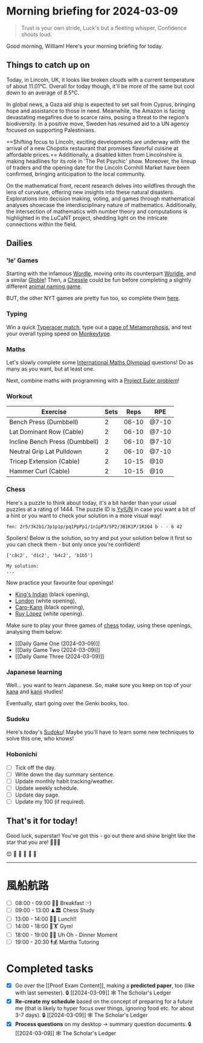 # Morning briefing for 2024-03-09

> Trust is your own stride,
> Luck's but a fleeting whisper,
> Confidence shouts loud.

Good morning, William! Here's your morning briefing for today.

## Things to catch up on

Today, in Lincoln, UK, it looks like broken clouds with a current temperature of about 11.01°C. Overall for today though, it'll be more of the same but cool down to an average of 8.5°C.

In global news, a Gaza aid ship is expected to set sail from Cyprus, bringing hope and assistance to those in need. Meanwhile, the Amazon is facing devastating megafires due to scarce rains, posing a threat to the region's biodiversity. In a positive move, Sweden has resumed aid to a UN agency focused on supporting Palestinians.

==Shifting focus to Lincoln, exciting developments are underway with the arrival of a new Chopstix restaurant that promises flavorful cuisine at affordable prices.== Additionally, a disabled kitten from Lincolnshire is making headlines for its role in 'The Pet Psychic' show. Moreover, the lineup of traders and the opening date for the Lincoln Cornhill Market have been confirmed, bringing anticipation to the local community.

On the mathematical front, recent research delves into wildfires through the lens of curvature, offering new insights into these natural disasters. Explorations into decision making, voting, and games through mathematical analyses showcase the interdisciplinary nature of mathematics. Additionally, the intersection of mathematics with number theory and computations is highlighted in the LuCaNT project, shedding light on the intricate connections within the field.

## Dailies

### 'le' Games

Starting with the infamous [Wordle](https://www.nytimes.com/games/wordle/index.html), moving onto its counterpart [Worldle](https://worldle.teuteuf.fr), and a similar [Globle](https://globle-game.com)! Then, a [Chessle](https://jackli.gg/chessle/) could be fun before completing a slightly different [animal naming game](https://metazooa.com).

BUT, the other NYT games are pretty fun too, so complete them [here](https://www.nytimes.com/crosswords).

### Typing

Win a quick [Typeracer match](https://play.typeracer.com), type out a [page of Metamorphosis](https://www.typelit.io/typing-console/Metamorphosis), and test your overall typing speed on [Monkeytype](https://monkeytype.com).

### Maths

Let's slowly complete some [International Maths Olympiad](obsidian://open?vault=content&file=IMO%20Questions%2Fmds%2Fmds) questions! Do as many as you want, but at least one.

Next, combine maths with programming with a [Project Euler problem](https://projecteuler.net/archives)!

### Workout

| Exercise                                   | Sets | Reps   | RPE   |
| ------------------------------------------ | ---- | ------ | ----- |
| Bench Press (Dumbbell)         | 2    | 06-10  | @7-10 |
| Lat Dominant Row (Cable)       | 2    | 06-10  | @7-10 |
| Incline Bench Press (Dumbbell) | 2    | 06-10  | @7-10 |
| Neutral Grip Lat Pulldown      | 2    | 06-10  | @7-10 |
| Tricep Extension (Cable)       | 2    | 10-15  | @10   |
| Hammer Curl (Cable)            | 2    | 10-15  | @10   |

### Chess

Here's a puzzle to think about today, it's a bit harder than your usual puzzles at a rating of 1444. The puzzle ID is [YyIUN](https://lichess.org/training/YyIUN) in case you want a bit of a hint or you want to check your solution in a more visual way!

```chessboard
fen: 2r5/3k2b1/3p1p1p/pq1PpPp1/1n1pP3/5P2/3B1K1P/1R1Q4 b - - 6 42
```

Spoilers! Below is the solution, so try and put your solution below it first so you can check them - but only once you're confident!

```spoiler-block
['c8c2', 'd1c2', 'b4c2', 'b1b5']
```

```
My solution:
...
```

Now practice your favourite four openings!

- [King's Indian](https://www.youtube.com/watch?v=5XyayUs6J1M) (black opening),
- [London](https://www.youtube.com/watch?v=dksvHyyI_Vo) (white opening),
- [Caro-Kann](https://www.youtube.com/watch?v=0p_881Nwoo4) (black opening),
- [Ruy López](https://www.youtube.com/watch?v=csJKauwbYFk) (white opening).

Make sure to play your three games of [chess](https://www.chess.com/play/online) today, using these openings, analysing them below:

- [[Daily Game One (2024-03-09)]]
- [[Daily Game Two (2024-03-09)]]
- [[Daily Game Three (2024-03-09)]]

### Japanese learning

Well... you want to learn Japanese. So, make sure you keep on top of your [kana](https://kana-quiz.tofugu.com) and [kanji](https://www.wanikani.com/dashboard) studies!

Eventually, start going over the Genki books, too.

### Sudoku

Here's today's [Sudoku](https://www.dailysudoku.com/sudoku/today.shtml)! Maybe you'll have to learn some new techniques to solve this one, who knows!

### Hobonichi

- [ ] Tick off the day.
- [ ] Write down the day summary sentence.
- [ ] Update monthly habit tracking/weather.
- [ ] Update weekly schedule.
- [ ] Update day page.
- [ ] Update my 100 (if required).

## That's it for today!

Good luck, superstar! You've got this - go out there and shine bright like the star that you are! 🌟💪🍀

😊 🌟 🐼 🌸 🍕 🎉

---

# 風船航路

- [ ] 08:00 - 09:00 🥫🍜 Breakfast :-)
- [ ] 09:00 - 13:00 ♟🏛 Chess Study
- [ ] 13:00 - 14:00 🥫🍜 Lunch!!
- [ ] 14:00 - 18:00 💪🏋 Gym!
- [ ] 18:00 - 19:00 🥫🍜 Uh Oh - Dinner Moment
- [ ] 19:00 - 20:30 🕴💰 Martha Tutoring

# Completed tasks

- [x] Go over the [[Proof Exam Content]], making a **predicted paper**, too (like with last semester). 🔒 [[2024-03-09]] 🕸️ The Scholar's Ledger
- [x] **Re-create my schedule** based on the concept of preparing for a future me (that is likely to hyper focus over things, ignoring food etc. for about 3-7 days). 🔒 [[2024-03-09]] 🕸️ The Scholar's Ledger
- [x] **Process questions** on my desktop -> summary question documents. 🔒 [[2024-03-09]] 🕸️ The Scholar's Ledger
